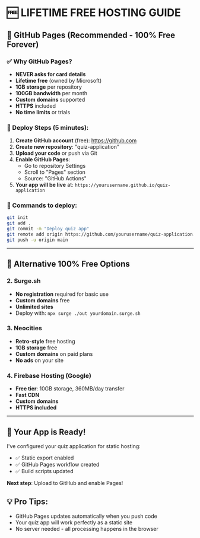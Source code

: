 # 🆓 LIFETIME FREE HOSTING GUIDE

## 🥇 GitHub Pages (Recommended - 100% Free Forever)

### ✅ Why GitHub Pages?
- **NEVER asks for card details**
- **Lifetime free** (owned by Microsoft)
- **1GB storage** per repository
- **100GB bandwidth** per month
- **Custom domains** supported
- **HTTPS** included
- **No time limits** or trials

### 🚀 Deploy Steps (5 minutes):

1. **Create GitHub account** (free): https://github.com
2. **Create new repository**: "quiz-application"
3. **Upload your code** or push via Git
4. **Enable GitHub Pages**:
   - Go to repository Settings
   - Scroll to "Pages" section
   - Source: "GitHub Actions"
5. **Your app will be live** at: `https://yourusername.github.io/quiz-application`

### 📝 Commands to deploy:
```bash
git init
git add .
git commit -m "Deploy quiz app"
git remote add origin https://github.com/yourusername/quiz-application.git
git push -u origin main
```

---

## 🥈 Alternative 100% Free Options

### 2. **Surge.sh**
- **No registration** required for basic use
- **Custom domains** free
- **Unlimited sites**
- Deploy with: `npx surge ./out yourdomain.surge.sh`

### 3. **Neocities**
- **Retro-style** free hosting
- **1GB storage** free
- **Custom domains** on paid plans
- **No ads** on your site

### 4. **Firebase Hosting** (Google)
- **Free tier**: 10GB storage, 360MB/day transfer
- **Fast CDN**
- **Custom domains**
- **HTTPS included**

---

## 🔧 Your App is Ready!

I've configured your quiz application for static hosting:
- ✅ Static export enabled
- ✅ GitHub Pages workflow created
- ✅ Build scripts updated

**Next step**: Upload to GitHub and enable Pages!

## 💡 Pro Tips:
- GitHub Pages updates automatically when you push code
- Your quiz app will work perfectly as a static site
- No server needed - all processing happens in the browser
